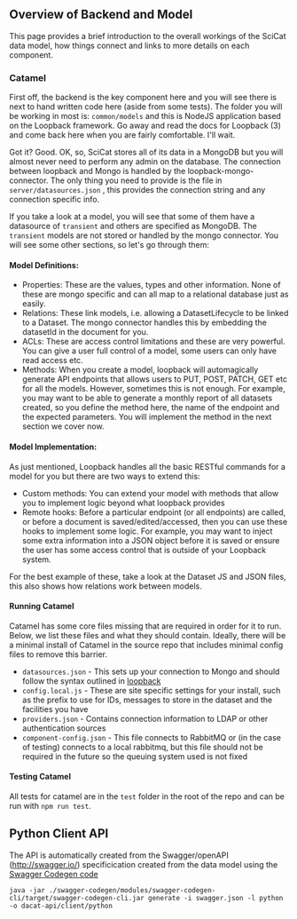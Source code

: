 ## Overview of Backend and Model

This page provides a brief introduction to the overall workings of the SciCat data model, how things connect and links to more details on each component.

### Catamel

First off, the backend is the key component here and you will see there is next to hand written code here \(aside from some tests\). The folder you will be working in most is: `common/models` and this is NodeJS application based on the Loopback framework. Go away and read the docs for Loopback \(3\) and come back here when you are fairly comfortable. I'll wait.

Got it? Good. OK, so, SciCat stores all of its data in a MongoDB but you will almost never need to perform any admin on the database. The connection between loopback and Mongo is handled by the loopback-mongo-connector. The only thing you need to provide is the file in `server/datasources.json` , this provides the connection string and any connection specific info.

If you take a look at a model, you will see that some of them have a datasource of `transient` and others are specified as MongoDB. The `transient` models are not stored or handled by the mongo connector. You will see some other sections, so let's go through them:

#### Model Definitions:

* Properties: These are the values, types and other information. None of these are mongo specific and can all map to a relational database just as easily.
* Relations: These link models, i.e. allowing a DatasetLifecycle to be linked to a Dataset. The mongo connector handles this by embedding the datasetId in the document for you.
* ACLs: These are access control limitations and these are very powerful. You can give a user full control of a model, some users can only have read access etc.
* Methods: When you create a model, loopback will automagically generate API endpoints that allows users to PUT, POST, PATCH, GET etc for all the models. However, sometimes this is not enough. For example, you may want to be able to generate a monthly report of all datasets created, so you define the method here, the name of the endpoint and the expected parameters. You will implement the method in the next section we cover now.

#### Model Implementation:

As just mentioned, Loopback handles all the basic RESTful commands for a model for you but there are two ways to extend this:

* Custom methods: You can extend your model with methods that allow you to implement logic beyond what loopback provides
* Remote hooks: Before a particular endpoint \(or all endpoints\) are called, or before a document is saved/edited/accessed, then you can use these hooks to implement some logic. For example, you may want to inject some extra information into a JSON object before it is saved or ensure the user has some access control that is outside of your Loopback system.

For the best example of these, take a look at the Dataset JS and JSON files, this also shows how relations work between models.

#### Running Catamel

Catamel has some core files missing that are required in order for it to run. Below, we list these files and what they should contain. Ideally, there will be a minimal install of Catamel in the source repo that includes minimal config files to remove this barrier.

* `datasources.json` - This sets up your connection to Mongo and should follow the syntax outlined in [loopback](https://loopback.io/doc/en/lb3/datasources.json.html) 
* `config.local.js` - These are site specific settings for your install, such as the prefix to use for IDs, messages to store in the dataset and the facilities you have
* `providers.json` - Contains connection information to LDAP or other authentication sources
* `component-config.json` - This file connects to RabbitMQ or (in the case of testing) connects to a local rabbitmq, but this file should not be required in the future so the queuing system used is not fixed

#### Testing Catamel

All tests for catamel are in the `test` folder in the root of the repo and can be run with `npm run test`. 

## Python Client API
The API is automatically created from the Swagger/openAPI (http://swagger.io/) specificication created from the data model using the [Swagger Codegen code](https://github.com/swagger-api/swagger-codegen)

```
java -jar ./swagger-codegen/modules/swagger-codegen-cli/target/swagger-codegen-cli.jar generate -i swagger.json -l python -o dacat-api/client/python
```

